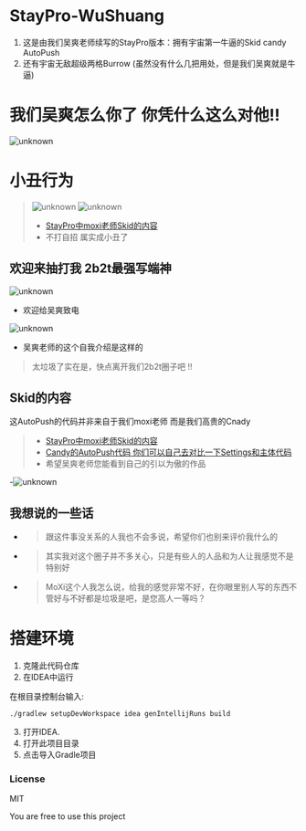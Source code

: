 # StayPro-WuShuang
1. 这是由我们吴爽老师续写的StayPro版本：拥有宇宙第一牛逼的Skid candy AutoPush
2. 还有宇宙无敌超级两格Burrow (虽然没有什么几把用处，但是我们吴爽就是牛逼)


# 我们吴爽怎么你了 你凭什么这么对他!!
![unknown](https://i.postimg.cc/nLkWZXcq/L-18-YF-3-VLZ-HVADXATZV.jpg)

# 小丑行为
>![unknown](https://i.postimg.cc/vDwgxJKB/8-NTR-YB-NSY-T-SU4-B-0-T.png)
>![unknown](https://i.postimg.cc/X76W94VV/91-H-T0-PUK1-WW-X2-H5-E1-O0.png)
>- [StayPro中moxi老师Skid的内容](https://github.com/chunfeng666/StayProPublic-WuShuang/blob/main/src/main/java/dev/cuican/staypro/module/modules/combat/AutoPush.java)
> - 不打自招 属实成小丑了

## 欢迎来抽打我 2b2t最强写端神
![unknown](https://i.postimg.cc/4ysmQDGF/6-V5-WGIH-RVD-BX4-ITQFA-FH.jpg)
- 欢迎给吴爽致电


![unknown](https://i.postimg.cc/YCKqNcxN/DLWY6-I23-5-8-Z76-19-BY-D.png)
- 吴爽老师的这个自我介绍是这样的
> 太垃圾了实在是，快点离开我们2b2t圈子吧 !!

## Skid的内容
这AutoPush的代码并非来自于我们moxi老师 而是我们高贵的Cnady
>- [StayPro中moxi老师Skid的内容](https://github.com/chunfeng666/StayProPublic-WuShuang/blob/main/src/main/java/dev/cuican/staypro/module/modules/combat/AutoPush.java)
>- [Candy的AutoPush代码 你们可以自己去对比一下Settings和主体代码](https://github.com/NightDesertOrig/CandyPlus/blob/main/cc/candy/candymod/module/combat/AutoPush.java)
>- 希望吴爽老师您能看到自己的引以为傲的作品

  
-![unknown](https://i.postimg.cc/9FjPCNL7/R924-TU61-RMDN9-XE54-DTP.jpg)

## 我想说的一些话
- >跟这件事没关系的人我也不会多说，希望你们也别来评价我什么的
- >其实我对这个圈子并不多关心，只是有些人的人品和为人让我感觉不是特别好
- >MoXi这个人我怎么说，给我的感觉非常不好，在你眼里别人写的东西不管好与不好都是垃圾是吧，是您高人一等吗？

# 搭建环境
1. 克隆此代码仓库
2. 在IDEA中运行

在根目录控制台输入:
```
./gradlew setupDevWorkspace idea genIntellijRuns build
```
3. 打开IDEA.
4. 打开此项目目录
5. 点击导入Gradle项目



### License
MIT

You are free to use this project
